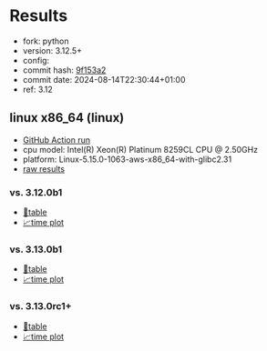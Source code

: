 # Results

- fork: python
- version: 3.12.5+
- config: 
- commit hash: [9f153a2](https://github.com/python/cpython/commit/9f153a2)
- commit date: 2024-08-14T22:30:44+01:00
- ref: 3.12

## linux x86_64 (linux)

- [GitHub Action run](https://github.com/facebookexperimental/free-threading-benchmarking/actions/runs/10395533870)
- cpu model: Intel(R) Xeon(R) Platinum 8259CL CPU @ 2.50GHz
- platform: Linux-5.15.0-1063-aws-x86_64-with-glibc2.31
- [raw results](bm-20240814-linux-x86_64-python-3.12-3.12.5%2B-9f153a2.json)

### vs. 3.12.0b1

- [📄table](bm-20240814-linux-x86_64-python-3.12-3.12.5%2B-9f153a2-vs-3.12.0b1.md)
- [📈time plot](bm-20240814-linux-x86_64-python-3.12-3.12.5%2B-9f153a2-vs-3.12.0b1.svg)

### vs. 3.13.0b1

- [📄table](bm-20240814-linux-x86_64-python-3.12-3.12.5%2B-9f153a2-vs-3.13.0b1.md)
- [📈time plot](bm-20240814-linux-x86_64-python-3.12-3.12.5%2B-9f153a2-vs-3.13.0b1.svg)

### vs. 3.13.0rc1+

- [📄table](bm-20240814-linux-x86_64-python-3.12-3.12.5%2B-9f153a2-vs-3.13.0rc1%2B.md)
- [📈time plot](bm-20240814-linux-x86_64-python-3.12-3.12.5%2B-9f153a2-vs-3.13.0rc1%2B.svg)

